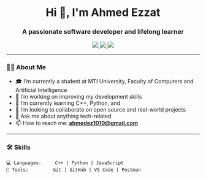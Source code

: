 <h1 align="center">Hi 👋, I'm Ahmed Ezzat</h1>
<h3 align="center">A passionate software developer and lifelong learner</h3>

<p align="center">
  <a href="https://www.linkedin.com/in/ahmed-ezzat-5b2643323" target="_blank">
    <img src="https://img.shields.io/badge/-LinkedIn-0A66C2?style=for-the-badge&logo=linkedin&logoColor=white" />
  </a>
  <a href="https://www.instagram.com/ahmed__ez1.0" target="_blank">
    <img src="https://img.shields.io/badge/-Instagram-E4405F?style=for-the-badge&logo=instagram&logoColor=white" />
  </a>
  <a href="https://www.facebook.com/share/oQwfjpfxP41AR5tL" target="_blank">
    <img src="https://img.shields.io/badge/-Facebook-1877F2?style=for-the-badge&logo=facebook&logoColor=white" />
  </a>
</p>

---

### 🧑‍💻 About Me

- 🎓 I’m currently a student at MTI University, Faculty of Computers and Artificial Intelligence  
- 🔭 I’m working on improving my  development skills  
- 🌱 I’m currently learning C++, Python, and   
- 🤝 I’m looking to collaborate on open source and real-world projects  
- 💬 Ask me about anything tech-related  
- 📫 How to reach me: **ahmedez1010@gmail.com**

---

### 🛠️ Skills

```text
💻 Languages:     C++ | Python | JavaScript
🧰 Tools:         Git | GitHub | VS Code | Postman
